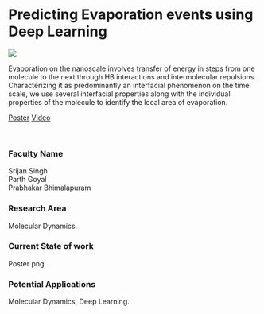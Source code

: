 # Predicting Evaporation events using Deep Learning

![](https://i.imgur.com/SRBV26t.png)

Evaporation on the nanoscale involves transfer of energy in steps from one molecule to the next through HB interactions and intermolecular repulsions. Characterizing it as predominantly an interfacial phenomenon on the time scale, we use several interfacial properties along with the individual properties of the molecule to identify the local area of evaporation.

[Poster](02.%20Predicting%20Evaporation%20events%20using%20Deep%20Learning.pdf)
[Video](https://youtu.be/EvbnS_BkF2I)

<br>


### Faculty Name

Srijan Singh<br>
Parth Goyal<br>
Prabhakar Bhimalapuram


### Research Area

Molecular Dynamics.


### Current State of work

Poster png.


### Potential Applications

Molecular Dynamics, Deep Learning.
